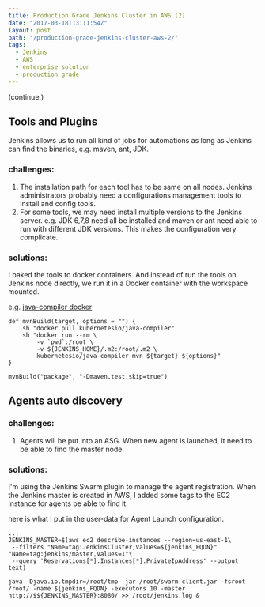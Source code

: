 ```yaml
---
title: Production Grade Jenkins Cluster in AWS (2)
date: "2017-03-18T13:11:54Z"
layout: post
path: "/production-grade-jenkins-cluster-aws-2/"
tags:
  - Jenkins
  - AWS
  - enterprise solution
  - production grade
---
```


(continue.)

## Tools and Plugins

Jenkins allows us to run all kind of jobs for automations as long as Jenkins can find the binaries, e.g. maven, ant, JDK.

### challenges:
1. The installation path for each tool has to be same on all nodes. Jenkins administrators probably need a configurations management tools to install and config tools.
2. For some tools, we may need install multiple versions to the Jenkins server. e.g. JDK 6,7,8 need all be installed and maven or ant need able to run with different JDK versions. This makes the configuration very complicate.

### solutions:
I baked the tools to docker containers. And instead of run the tools on Jenkins node directly, we run it in a Docker container with the workspace mounted.

e.g. [java-compiler docker ](https://github.com/c4po/java-compiler)

```
def mvnBuild(target, options = "") {
    sh "docker pull kubernetesio/java-compiler"
    sh "docker run --rm \
        -v `pwd`:/root \
        -v ${JENKINS_HOME}/.m2:/root/.m2 \
        kubernetesio/java-compiler mvn ${target} ${options}"
}

mvnBuild("package", "-Dmaven.test.skip=true")
```


## Agents auto discovery

### challenges:
1. Agents will be put into an ASG. When new agent is launched, it need to be able to find the master node.

### solutions:
I'm using the Jenkins Swarm plugin to manage the agent registration. When the Jenkins master is created in AWS, I added some tags to the EC2 instance for agents be able to find it.

here is what I put in the user-data for Agent Launch configuration.
```
...
JENKINS_MASTER=$(aws ec2 describe-instances --region=us-east-1\
 --filters "Name=tag:JenkinsCluster,Values=${jenkins_FQDN}" "Name=tag:jenkins/master,Values=1"\
 --query 'Reservations[*].Instances[*].PrivateIpAddress' --output text)

java -Djava.io.tmpdir=/root/tmp -jar /root/swarm-client.jar -fsroot /root/ -name ${jenkins_FQDN} -executors 10 -master http://$${JENKINS_MASTER}:8080/ >> /root/jenkins.log &
```
